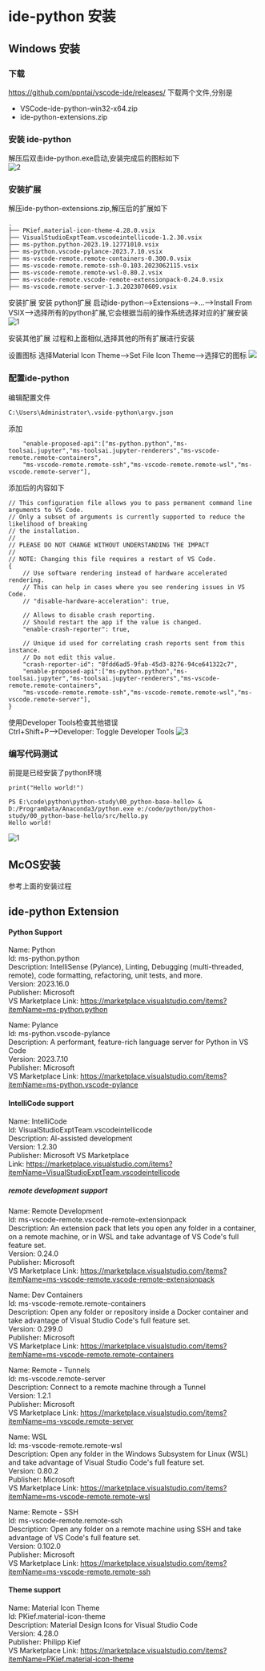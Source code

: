 # ide-python 安装
## Windows 安装
### 下载
https://github.com/ppntai/vscode-ide/releases/
下载两个文件,分别是
- VSCode-ide-python-win32-x64.zip
- ide-python-extensions.zip


### 安装 ide-python
解压后双击ide-python.exe启动,安装完成后的图标如下  
![2](/06_ide-python/01_install_files/2.jpg)

### 安装扩展
解压ide-python-extensions.zip,解压后的扩展如下
```
.
├── PKief.material-icon-theme-4.28.0.vsix
├── VisualStudioExptTeam.vscodeintellicode-1.2.30.vsix
├── ms-python.python-2023.19.12771010.vsix
├── ms-python.vscode-pylance-2023.7.10.vsix
├── ms-vscode-remote.remote-containers-0.300.0.vsix
├── ms-vscode-remote.remote-ssh-0.103.2023062115.vsix
├── ms-vscode-remote.remote-wsl-0.80.2.vsix
├── ms-vscode-remote.vscode-remote-extensionpack-0.24.0.vsix
├── ms-vscode.remote-server-1.3.2023070609.vsix
```
安装扩展
安装 python扩展
启动ide-python-->Extensions-->...-->Install From VSIX-->选择所有的python扩展,它会根据当前的操作系统选择对应的扩展安装
![1](/01_ide-cpp/01/1.jpg)

安装其他扩展
过程和上面相似,选择其他的所有扩展进行安装


设置图标
选择Material Icon Theme-->Set File Icon Theme-->选择它的图标
![](/02_ide-java/01/3.jpg)

### 配置ide-python
编辑配置文件
```
C:\Users\Administrator\.vside-python\argv.json
```
添加
```
	"enable-proposed-api":["ms-python.python","ms-toolsai.jupyter","ms-toolsai.jupyter-renderers","ms-vscode-remote.remote-containers",
	"ms-vscode-remote.remote-ssh","ms-vscode-remote.remote-wsl","ms-vscode.remote-server"],
```
添加后的内容如下
```
// This configuration file allows you to pass permanent command line arguments to VS Code.
// Only a subset of arguments is currently supported to reduce the likelihood of breaking
// the installation.
//
// PLEASE DO NOT CHANGE WITHOUT UNDERSTANDING THE IMPACT
//
// NOTE: Changing this file requires a restart of VS Code.
{
	// Use software rendering instead of hardware accelerated rendering.
	// This can help in cases where you see rendering issues in VS Code.
	// "disable-hardware-acceleration": true,

	// Allows to disable crash reporting.
	// Should restart the app if the value is changed.
	"enable-crash-reporter": true,

	// Unique id used for correlating crash reports sent from this instance.
	// Do not edit this value.
	"crash-reporter-id": "8fdd6ad5-9fab-45d3-8276-94ce641322c7",
	"enable-proposed-api":["ms-python.python","ms-toolsai.jupyter","ms-toolsai.jupyter-renderers","ms-vscode-remote.remote-containers",
	"ms-vscode-remote.remote-ssh","ms-vscode-remote.remote-wsl","ms-vscode.remote-server"],
}

```

使用Developer Tools检查其他错误  
Ctrl+Shift+P-->Developer: Toggle Developer Tools
![3](/05_ide-rust/01_install_files/3.jpg)
### 编写代码测试
前提是已经安装了python环境
```
print("Hello world!")
```

```
PS E:\code\python\python-study\00_python-base-hello> & D:/ProgramData/Anaconda3/python.exe e:/code/python/python-study/00_python-base-hello/src/hello.py
Hello world!
```
![1](/06_ide-python/01_install_files/1.jpg)


## McOS安装
参考上面的安装过程

## ide-python Extension
#### Python Support  
Name: Python  
Id: ms-python.python  
Description: IntelliSense (Pylance), Linting, Debugging (multi-threaded, remote), code formatting, refactoring, unit tests, and more.  
Version: 2023.16.0  
Publisher: Microsoft  
VS Marketplace Link: https://marketplace.visualstudio.com/items?itemName=ms-python.python  

Name: Pylance  
Id: ms-python.vscode-pylance  
Description: A performant, feature-rich language server for Python in VS Code  
Version: 2023.7.10  
Publisher: Microsoft  
VS Marketplace Link: https://marketplace.visualstudio.com/items?itemName=ms-python.vscode-pylance  

#### IntelliCode support
Name: IntelliCode  
Id: VisualStudioExptTeam.vscodeintellicode  
Description: AI-assisted development  
Version: 1.2.30  
Publisher: Microsoft VS Marketplace  
Link: https://marketplace.visualstudio.com/items?itemName=VisualStudioExptTeam.vscodeintellicode  


##### remote development support  
Name: Remote Development  
Id: ms-vscode-remote.vscode-remote-extensionpack   
Description: An extension pack that lets you open any folder in a container, on a remote machine, or in WSL and take advantage of VS Code's full feature set.  
Version: 0.24.0  
Publisher: Microsoft  
VS Marketplace Link: https://marketplace.visualstudio.com/items?itemName=ms-vscode-remote.vscode-remote-extensionpack  


Name: Dev Containers  
Id: ms-vscode-remote.remote-containers  
Description: Open any folder or repository inside a Docker container and take advantage of Visual Studio Code's full feature set.  
Version: 0.299.0  
Publisher: Microsoft  
VS Marketplace Link: https://marketplace.visualstudio.com/items?itemName=ms-vscode-remote.remote-containers  

Name: Remote - Tunnels  
Id: ms-vscode.remote-server  
Description: Connect to a remote machine through a Tunnel  
Version: 1.2.1  
Publisher: Microsoft  
VS Marketplace Link: https://marketplace.visualstudio.com/items?itemName=ms-vscode.remote-server  

Name: WSL  
Id: ms-vscode-remote.remote-wsl  
Description: Open any folder in the Windows Subsystem for Linux (WSL) and take advantage of Visual Studio Code's full feature set.  
Version: 0.80.2  
Publisher: Microsoft  
VS Marketplace Link: https://marketplace.visualstudio.com/items?itemName=ms-vscode-remote.remote-wsl  

Name: Remote - SSH  
Id: ms-vscode-remote.remote-ssh  
Description: Open any folder on a remote machine using SSH and take advantage of VS Code's full feature set.  
Version: 0.102.0  
Publisher: Microsoft  
VS Marketplace Link: https://marketplace.visualstudio.com/items?itemName=ms-vscode-remote.remote-ssh  


#### Theme support  
Name: Material Icon Theme  
Id: PKief.material-icon-theme  
Description: Material Design Icons for Visual Studio Code  
Version: 4.28.0  
Publisher: Philipp Kief  
VS Marketplace Link: https://marketplace.visualstudio.com/items?itemName=PKief.material-icon-theme  

